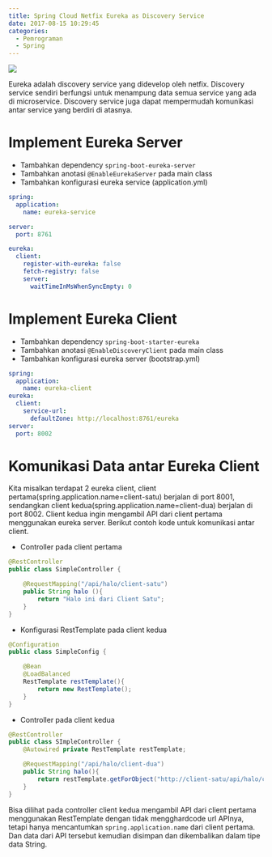 ```yaml
---
title: Spring Cloud Netfix Eureka as Discovery Service
date: 2017-08-15 10:29:45
categories:
  - Pemrograman
  - Spring
---
```

![](https://stocklogos-pd.s3.amazonaws.com/styles/logo-medium-alt/logos/image/1398937767-b70129ba6592929d32c0337c3eea2880.png?itok=NBZRaOhz)

Eureka adalah discovery service yang didevelop oleh netfix. Discovery service sendiri berfungsi untuk menampung data semua service yang ada di microservice. Discovery service juga dapat mempermudah komunikasi antar service yang berdiri di atasnya.

# Implement Eureka Server
- Tambahkan dependency `spring-boot-eureka-server`
- Tambahkan anotasi `@EnableEurekaServer` pada main class
- Tambahkan konfigurasi eureka service (application.yml)
```yml
spring:
  application:
    name: eureka-service

server:
  port: 8761

eureka:
  client:
    register-with-eureka: false
    fetch-registry: false
    server:
      waitTimeInMsWhenSyncEmpty: 0
```

# Implement Eureka Client
- Tambahkan dependency `spring-boot-starter-eureka`
- Tambahkan anotasi `@EnableDiscoveryClient` pada main class
- Tambahkan konfigurasi eureka server (bootstrap.yml)
```yml
spring:
  application:
    name: eureka-client
eureka:
  client:
    service-url:
      defaultZone: http://localhost:8761/eureka
server:
  port: 8002
```

# Komunikasi Data antar Eureka Client
Kita misalkan terdapat 2 eureka client, client pertama(spring.application.name=client-satu) berjalan di port 8001, sendangkan client kedua(spring.application.name=client-dua) berjalan di port 8002. Client kedua ingin mengambil API dari client pertama menggunakan eureka server. 
Berikut contoh kode untuk komunikasi antar client. 
- Controller pada client pertama
```java
@RestController
public class SimpleController {

    @RequestMapping("/api/halo/client-satu")
    public String halo (){
        return "Halo ini dari Client Satu";
    }
}
```
- Konfigurasi RestTemplate pada client kedua
```java
@Configuration
public class SimpleConfig {

    @Bean
    @LoadBalanced
    RestTemplate restTemplate(){
        return new RestTemplate();
    }
}
```
- Controller pada client kedua
```java
@RestController
public class SImpleController {
    @Autowired private RestTemplate restTemplate;

    @RequestMapping("/api/halo/client-dua")
    public String halo(){
        return restTemplate.getForObject("http://client-satu/api/halo/client-satu",String.class);
    }
}
```
Bisa dilihat pada controller client kedua mengambil API dari client pertama menggunakan RestTemplate dengan tidak mengghardcode url APInya, tetapi hanya mencantumkan `spring.application.name` dari client pertama. Dan data dari API tersebut kemudian disimpan dan dikembalikan dalam tipe data String.
